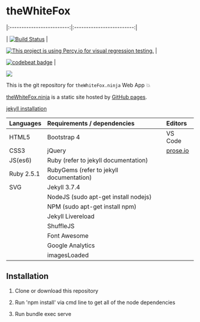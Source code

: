 # theWhiteFox

|:-------------------------:|:-------------------------:|

| [![Build Status](https://semaphoreci.com/api/v1/thewhitefox/thewhitefox/branches/gh-pages/shields_badge.svg)](https://semaphoreci.com/thewhitefox/thewhitefox) |

[![This project is using Percy.io for visual regression testing.](https://percy.io/static/images/percy-badge.svg)](https://percy.io) |

[![codebeat badge](https://codebeat.co/badges/121e5795-b2a2-48c8-b603-5ed2a591a36b)](https://codebeat.co/projects/github-com-thewhitefox-thewhitefox-gh-pages) |

![](http://thewhitefox.ninja/img/theWhiteFoxLogo04-GitHub.svg)

This is the git repository for `theWhiteFox.ninja` Web App :boom:

[theWhiteFox.ninja](http://theWhiteFox.ninja) is a static site hosted by [GitHub pages](http://pages.github.com/).

[jekyll installation](https://jekyllrb.com/docs/installation/)

| Languages   | Requirements / dependencies              | Editors                     |
| ---------- | :--------------------------------------- | :-------------------------- |
| HTML5      | Bootstrap 4                              | VS Code                     |
| CSS3       | jQuery                                   | [prose.io](http://prose.io) |
| JS(es6)    | Ruby (refer to jekyll documentation)     |                             |
| Ruby 2.5.1 | RubyGems (refer to jekyll documentation) |                             |
| SVG        | Jekyll 3.7.4                             |                             |
|            | NodeJS (sudo apt-get install nodejs)     |                             |
|            | NPM (sudo apt-get install npm)           |                             |
|            | Jekyll Livereload                        |                             |
|            | ShuffleJS                                |                             |
|            | Font Awesome                             |                             |
|            | Google Analytics                         |                             |
|            | imagesLoaded                             |                             |


## Installation

1. Clone or download this repository

2. Run 'npm install' via cmd line to get all of the node dependencies

3. Run bundle exec serve
